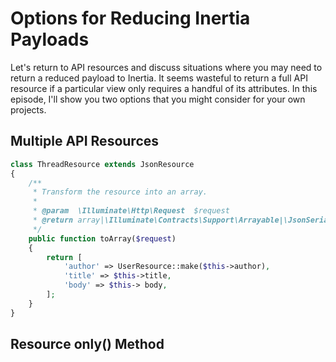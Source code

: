 # Options for Reducing Inertia Payloads

Let's return to API resources and discuss situations where you may need to return a reduced payload to Inertia. It seems wasteful to return a full API resource if a particular view only requires a handful of its attributes. In this episode, I'll show you two options that you might consider for your own projects.

## Multiple API Resources

```php
class ThreadResource extends JsonResource
{
    /**
     * Transform the resource into an array.
     *
     * @param  \Illuminate\Http\Request  $request
     * @return array|\Illuminate\Contracts\Support\Arrayable|\JsonSerializable
     */
    public function toArray($request)
    {
        return [
            'author' => UserResource::make($this->author),
            'title' => $this->title,
            'body' => $this-> body,
        ];
    }
}
```

## Resource only() Method
